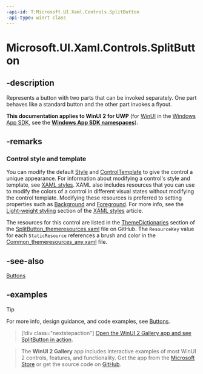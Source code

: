 ```yaml
---
-api-id: T:Microsoft.UI.Xaml.Controls.SplitButton
-api-type: winrt class
---
```

<!-- Class syntax.
public class SplitButton : ContentControl, ContentControl
-->

# Microsoft.UI.Xaml.Controls.SplitButton

## -description

Represents a button with two parts that can be invoked separately. One part behaves like a standard button and the other part invokes a flyout.

**This documentation applies to WinUI 2 for UWP** (for [WinUI](/windows/apps/winui/winui3/) in the [Windows App SDK](/windows/apps/windows-app-sdk/), see the **[Windows App SDK namespaces](/windows/windows-app-sdk/api/winrt/)**).

## -remarks

### Control style and template

You can modify the default [Style](/uwp/api/windows.ui.xaml.frameworkelement.style) and [ControlTemplate](/uwp/api/windows.ui.xaml.controls.controltemplate) to give the control a unique appearance. For information about modifying a control's style and template, see [XAML styles](/windows/apps/design/style/xaml-styles). XAML also includes resources that you can use to modify the colors of a control in different visual states without modifying the control template. Modifying these resources is preferred to setting properties such as [Background](/uwp/api/windows.ui.xaml.controls.control.background) and [Foreground](/uwp/api/windows.ui.xaml.controls.control.foreground). For more info, see the [Light-weight styling](/windows/apps/design/style/xaml-styles#lightweight-styling) section of the [XAML styles](/windows/apps/design/style/xaml-styles) article.

The resources for this control are listed in the [ThemeDictionaries](/windows/apps/design/style/xaml-theme-resources) section of the [SplitButton_themeresources.xaml](https://github.com/microsoft/microsoft-ui-xaml/blob/main/dev/SplitButton/SplitButton_themeresources.xaml) file on GitHub. The `ResourceKey` value for each `StaticResource` references a brush and color in the [Common_themeresources_any.xaml](https://github.com/microsoft/microsoft-ui-xaml/blob/main/dev/CommonStyles/Common_themeresources_any.xaml) file.

## -see-also

[Buttons](/windows/apps/design/controls/buttons)

## -examples

> [!TIP]
> For more info, design guidance, and code examples, see [Buttons](/windows/apps/design/controls/buttons#create-a-split-button).

> [!div class="nextstepaction"]
> [Open the WinUI 2 Gallery app and see SplitButton in action](winui2gallery:/item/SplitButton).

> The **WinUI 2 Gallery** app includes interactive examples of most WinUI 2 controls, features, and functionality. Get the app from the [Microsoft Store](https://www.microsoft.com/store/productId/9MSVH128X2ZT) or get the source code on [GitHub](https://github.com/Microsoft/WinUI-Gallery/tree/winui2).
